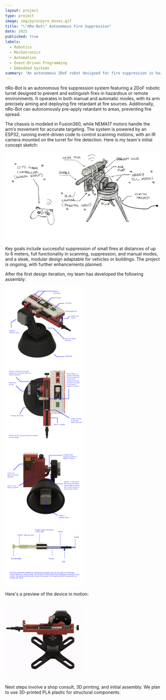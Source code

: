 ```yaml
---
layout: project
type: project
image: img/pyro/pyro_moves.gif
title: "\"πRo-Bot\" Autonomous Fire Suppression"
date: 2025
published: true
labels:
  - Robotics
  - Mechatronics
  - Automation
  - Event-Driven Programming
  - Embedded Systems
summary: "An autonomous 2DoF robot designed for fire suppression in hazardous environments, featuring both manual and automatic control."
---
```


πRo-Bot is an autonomous fire suppression system featuring a 2DoF robotic turret designed to prevent and extinguish fires in hazardous or remote environments. It operates in both manual and automatic modes, with its arm precisely aiming and deploying fire retardant at fire sources. Additionally, πRo-Bot can autonomously pre-apply retardant to areas, preventing fire spread.

The chassis is modeled in Fusion360, while NEMA17 motors handle the arm’s movement for accurate targeting. The system is powered by an ESP32, running event-driven code to control scanning motions, with an IR camera mounted on the turret for fire detection. Here is my team's initial concept sketch:

<div class="text-center">
  <img class="img-fluid" src="../img/pyro/pyro_concept.jpg" alt="πRo-Bot Concept">
</div>

Key goals include successful suppression of small fires at distances of up to 6 meters, full functionality in scanning, suppression, and manual modes, and a sleek, modular design adaptable for vehicles or buildings. The project is ongoing, with further enhancements planned.

After the first design iteration, my team has developed the following assembly:
<div class="text-center">
  <div class="row">
    <div class="col-md-6">
      <img class="img-fluid" src="../img/pyro/pyro1_iso.png" alt="Pyro ISO View" style="width: 50%;">
    </div>
    <div class="col-md-6">
      <img class="img-fluid" src="../img/pyro/pyro1_top.png" alt="Pyro Top View" style="width: 50%;">
    </div>
</div>

<div class="text-center">
  <div class="row">
    <div class="col-md-6">
      <img class="img-fluid" src="../img/pyro/pyro1_bottom.png" alt="Pyro Bottom View" style="width: 50%;">
    </div>
      <div class="col-md-6">
        <img class="img-fluid" src="../img/pyro/pyro_firing_assembly.png" alt="Pyro Firing Assembly" style="width: 50%;">
      </div>
    </div>
</div>

Here's a preview of the device in motion:
<div class="text-center">
  <div class="row">
    <div class="col-md-6">
      <img class="img-fluid" src="../img/pyro/pyro_moves.gif" alt="Pyro In Motion" style="width: 50%;">
    </div>
  </div>
</div>
  
Next steps involve a shop consult, 3D printing, and initial assembly. We plan to use 3D-printed PLA plastic for structural components.
